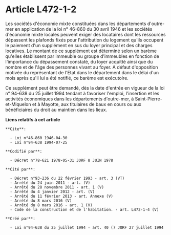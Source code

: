# Article L472-1-2

Les sociétés d'économie mixte constituées dans les départements d'outre-mer en application de la loi n° 46-860 du 30 avril
1946 et les sociétés d'économie mixte locales peuvent exiger des locataires dont les ressources dépassent les plafonds fixés
pour l'attribution du logement qu'ils occupent le paiement d'un supplément en sus du loyer principal et des charges
locatives. Le montant de ce supplément est déterminé selon un barème qu'elles établissent par immeuble ou groupe d'immeubles
en fonction de l'importance du dépassement constaté, du loyer acquitté ainsi que du nombre et de l'âge des personnes vivant
au foyer. A défaut d'opposition motivée du représentant de l'Etat dans le département dans le délai d'un mois après qu'il lui
a été notifié, ce barème est exécutoire.

Ce supplément peut être demandé, dès la date d'entrée en vigueur de la loi n° 94-638 du 25 juillet 1994 tendant à favoriser
l'emploi, l'insertion et les activités économiques dans les départements d'outre-mer, à Saint-Pierre-et-Miquelon et à
Mayotte, aux titulaires de baux en cours ou aux bénéficiaires du droit au maintien dans les lieux.

**Liens relatifs à cet article**

	**Cite**:

	  - Loi n°46-860 1946-04-30
	  - Loi n°94-638 1994-07-25

	**Codifié par**:

	  - Décret n°78-621 1978-05-31 JORF 8 JUIN 1978

	**Cité par**:

	  - Décret n°93-236 du 22 février 1993 - art. 3 (VT)
	  - Arrêté du 24 juin 2011 - art. (V)
	  - Arrêté du 28 novembre 2011 - art. 1 (V)
	  - Arrêté du 4 janvier 2012 - art. (V)
	  - Arrêté du 11 février 2013 - art. Annexe (V)
	  - Arrêté du 8 mars 2016 (V)
	  - Arrêté du 8 mars 2016 - art. 1 (V)
	  - Code de la construction et de l'habitation. - art. L472-1-4 (V)

	**Créé par**:

	  - Loi n°94-638 du 25 juillet 1994 - art. 40 () JORF 27 juillet 1994

